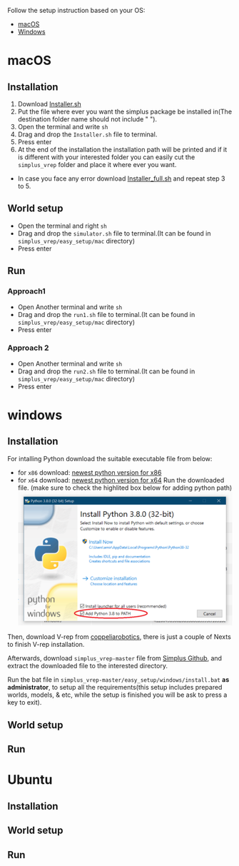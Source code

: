 Follow the setup instruction based on your OS:
- [macOS](#macOS)
- [Windows](#Windows)

# macOS  
## Installation
1. Download [Installer.sh](https://raw.githubusercontent.com/Robocup-simplus/simplus_vrep/master/easy_setup/mac/installer.sh)
2. Put the file where ever you want the simplus package be installed in(The destination folder name should not include " ").
3. Open the terminal and write `sh `
4. Drag and drop the `Installer.sh` file to terminal.
5. Press enter
6. At the end of the installation the installation path will be printed and if it is different with your interested folder you can easily cut the  `simplus_vrep` folder and place it where ever you want. 
- In case you face any error download [Installer_full.sh](https://raw.githubusercontent.com/Robocup-simplus/simplus_vrep/master/easy_setup/mac/installer_full.sh) and repeat step 3 to 5.

## World setup
- Open the terminal and right `sh `
- Drag and drop the `simulator.sh` file to terminal.(It can be found in `simplus_vrep/easy_setup/mac` directory)
- Press enter

## Run 

### Approach1
- Open Another terminal and write `sh `
- Drag and drop the `run1.sh` file to terminal.(It can be found in `simplus_vrep/easy_setup/mac` directory)
- Press enter
### Approach 2
- Open Another terminal and write `sh `
- Drag and drop the `run2.sh` file to terminal.(It can be found in `simplus_vrep/easy_setup/mac` directory)
- Press enter

# windows

## Installation
For intalling Python download the suitable executable file from below:
- for `x86` download: [newest python version for x86](https://www.python.org/ftp/python/3.8.0/python-3.8.0.exe)
- for `x64` download: [newest python version for x64](https://www.python.org/ftp/python/3.8.0/python-3.8.0-amd64.exe)
Run the downloaded file. (make sure to check the highlited box below for adding python path)
![install Python Win](docs/img/installPythonWin.png?raw=true "install Python Win")

Then, download V-rep from [coppeliarobotics](http://coppeliarobotics.com/files/V-REP_PLAYER_V3_6_2_Setup.exe), there is just a couple of Nexts to finish V-rep installation.

Afterwards, download `simplus_vrep-master` file from [Simplus Github](https://github.com/Robocup-simplus/simplus_vrep/archive/master.zip), and extract the downloaded file to the interested directory.

Run the bat file in `simplus_vrep-master/easy_setup/windows/install.bat` **as administrator**, to setup all the requirements(this setup includes prepared worlds, models, & etc, while the setup is finished you will be ask to press a key to exit).


## World setup
## Run 

# Ubuntu

## Installation
## World setup
## Run 
